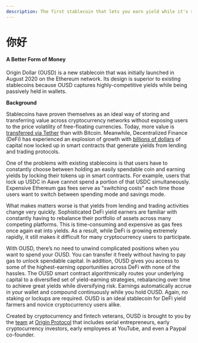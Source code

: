 ```yaml
---
description: The first stablecoin that lets you earn yield while it's still in your wallet
---
```


# 你好

#### **A Better Form of Money**

Origin Dollar \(OUSD\) is a new stablecoin that was initially launched in August 2020 on the Ethereum network. Its design is superior to existing stablecoins because OUSD captures highly-competitive yields while being passively held in wallets.

**Background**

Stablecoins have proven themselves as an ideal way of storing and transferring value across cryptocurrency networks without exposing users to the price volatility of free-floating currencies. Today, more value is [transferred via Tether](https://www.bloomberg.com/news/articles/2019-10-01/tether-not-bitcoin-likely-the-world-s-most-used-cryptocurrency) than with Bitcoin. Meanwhile, Decentralized Finance \(DeFi\) has experienced an explosion of growth with [billions of dollars](https://defipulse.com/) of capital now locked up in smart contracts that generate yields from lending and trading protocols. 

One of the problems with existing stablecoins is that users have to constantly choose between holding an easily spendable coin and earning yields by locking their tokens up in smart contracts. For example, users that lock up USDC in Aave cannot spend a portion of that USDC simultaneously. Expensive Ethereum gas fees serve as "switching costs" each time those users want to switch between spending mode and savings mode. 

What makes matters worse is that yields from lending and trading activities change very quickly. Sophisticated DeFi yield earners are familiar with constantly having to rebalance their portfolio of assets across many competing platforms. This is time-consuming and expensive as gas fees once again eat into yields. As a result, while DeFi is growing extremely rapidly, it still makes it difficult for many cryptocurrency users to participate.

With OUSD, there’s no need to unwind complicated positions when you want to spend your OUSD. You can transfer it freely without having to pay gas to unlock spendable capital. In addition, OUSD gives you access to some of the highest-earning opportunities across DeFi with none of the hassles. The OUSD smart contract algorithmically routes your underlying capital to a diversified set of yield-earning strategies, rebalancing over time to achieve great yields while diversifying risk. Earnings automatically accrue in your wallet and compound continuously while you hold OUSD. Again, no staking or lockups are required. OUSD is an ideal stablecoin for DeFi yield farmers and novice cryptocurrency users alike.

Created by cryptocurrency and fintech veterans, OUSD is brought to you by the [team](https://www.originprotocol.com/team) at [Origin Protocol](https://www.originprotocol.com) that includes serial entrepreneurs, early cryptocurrency investors, early employees at YouTube, and even a Paypal co-founder. 

